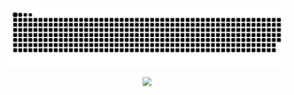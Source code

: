 <img align="top"  alt="coding"  src="https://raw.githubusercontent.com/platane/platane/output/github-contribution-grid-snake-dark.svg">
<br><br>
<div align="center">
<img src="https://user-images.githubusercontent.com/74038190/212281775-b468df30-4edc-4bf8-a4ee-f52e1aaddc86.gif" width="100">
</div>
